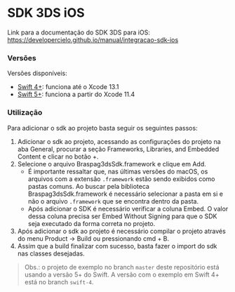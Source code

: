 # SDK 3DS iOS
Link para a documentação do SDK 3DS para iOS: https://developercielo.github.io/manual/integracao-sdk-ios

### Versões

Versões disponíveis:
- [Swift 4+](https://github.com/DeveloperCielo/3ds-ios/releases/tag/1.0.6): funciona até o Xcode 13.1
- [Swift 5+](https://github.com/DeveloperCielo/3ds-ios/releases/tag/1.0.5): funciona a partir do Xcode 11.4

### Utilização

Para adicionar o sdk ao projeto basta seguir os seguintes passos:

1. Adicionar o sdk ao projeto, acessando as configurações do projeto na aba General, procurar a seção Frameworks, Libraries, and Embedded Content e clicar no botão +.
2. Selecione o arquivo Braspag3dsSdk.framework e clique em Add.
      - É importante ressaltar que, nas últimas versões do macOS, os arquivos com a extensão `.framework` estão sendo exibidos como pastas comuns. Ao buscar pela biblioteca Braspag3dsSdk.framework é necessário selecionar a pasta em si e não o arquivo `.framework` que se encontra dentro da pasta.
      - Após adicionar o SDK é necessário verificar a coluna Embed. O valor dessa coluna precisa ser Embed Without Signing para que o SDK seja executado da forma correta no projeto.
3. Após adicionar o sdk ao projeto é necessário compilar o projeto através do menu Product -> Build ou pressionando cmd + B.
4. Assim que a build finalizar com sucesso, basta fazer o import do sdk nas classes desejadas.

> Obs.: o projeto de exemplo no branch `master` deste repositório está usando a versão 5+ do Swift. A versão com o exemplo em Swift 4+ está no branch `swift-4`.
